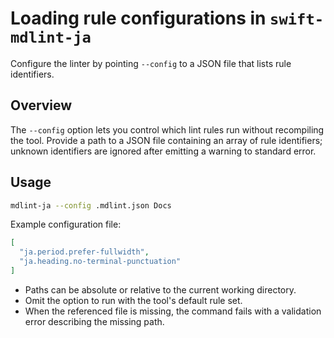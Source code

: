 # Loading rule configurations in ``swift-mdlint-ja``

Configure the linter by pointing `--config` to a JSON file that lists rule identifiers.

## Overview

The `--config` option lets you control which lint rules run without recompiling the tool. Provide a path to a JSON file containing an array of rule identifiers; unknown identifiers are ignored after emitting a warning to standard error.

## Usage

```bash
mdlint-ja --config .mdlint.json Docs
```

Example configuration file:

```json
[
  "ja.period.prefer-fullwidth",
  "ja.heading.no-terminal-punctuation"
]
```

- Paths can be absolute or relative to the current working directory.
- Omit the option to run with the tool's default rule set.
- When the referenced file is missing, the command fails with a validation error describing the missing path.
